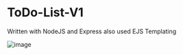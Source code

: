 # ToDo-List-V1
Written with NodeJS and Express also used EJS Templating



![image](https://user-images.githubusercontent.com/69477806/141655170-1c814752-4cf5-4952-9f31-8bf0454c1f03.png)
